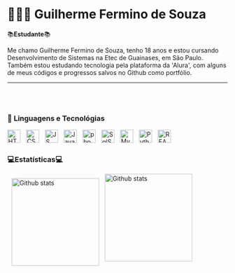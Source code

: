 # 👨🏼‍🎓 Guilherme Fermino de Souza

📚**Estudante**📚

Me chamo Guilherme Fermino de Souza, tenho 18 anos e estou cursando Desenvolvimento de Sistemas na Etec de Guainases, em São Paulo. Também estou estudando tecnologia pela plataforma da 'Alura', com alguns de meus códigos e progressos salvos no Github como portfólio.

---

<br>
<br>

### 🤖 **Linguagens e Tecnológias**

<img
    align="left"
    alt="HTML"
    title="HTML"
    width="30px"
    style="padding-right: 10px;"
    src="https://cdn.jsdelivr.net/gh/devicons/devicon@latest/icons/html5/html5-original.svg"
/>

<img
    align="left"
    alt="CSS"
    title="CSS"
    width="30px"
    style="padding-right: 10px;"
    src="https://cdn.jsdelivr.net/gh/devicons/devicon@latest/icons/css3/css3-original.svg"
/>

<img
    align="left"
    alt="JS"
    title="JavaScript"
    width="30px"
    style="padding-right: 10px;"
    src="https://cdn.jsdelivr.net/gh/devicons/devicon@latest/icons/javascript/javascript-original.svg"
/>

<img
    align="left"
    alt="Java"
    title="Java"
    width="30px"
    style="padding-right: 10px;"
    src="https://cdn.jsdelivr.net/gh/devicons/devicon@latest/icons/java/java-original.svg"
/>

<img
    align="left"
    alt="php"
    title="PHP"
    width="30px"
    style="padding-right: 10px;"
    src="https://cdn.jsdelivr.net/gh/devicons/devicon@latest/icons/php/php-original.svg"
/>

<img
    align="left"
    alt="SqlServer"
    title="Sql Server"
    width="30px"
    style="padding-right: 10px;"
    src="https://cdn.jsdelivr.net/gh/devicons/devicon@latest/icons/microsoftsqlserver/microsoftsqlserver-original.svg"
/>

<img
    align="left"
    alt="MySQL"
    title="MySql"
    width="30px"
    style="padding-right: 10px;"
    src="https://cdn.jsdelivr.net/gh/devicons/devicon@latest/icons/mysql/mysql-original.svg"
/>

<img
    align="left"
    alt="Python"
    title="Python"
    width="30px"
    style="padding-right: 10px;"
    src="https://cdn.jsdelivr.net/gh/devicons/devicon@latest/icons/python/python-original.svg"
/>

<img
    align="left"
    alt="REACT"
    title="React"
    width="30px"
    src="https://cdn.jsdelivr.net/gh/devicons/devicon@latest/icons/react/react-original.svg"
/>

<br>
<br>

### 💻**Estatísticas**💻

<img
    align="left"
    alt="Github stats"
    height="200"
    style="padding: 10px;"
    src="https://github-readme-stats.vercel.app/api?username=guilherme-fermino-de-souza&show_icons=true&theme=radical&include_all_commits=true&locale=pt-br"
/>

<img
    align="left"
    alt="Github stats"
    height="200"
    src="https://github-readme-stats.vercel.app/api/top-langs/?username=guilherme-fermino-de-souza&theme=radical&layout=compact&custom_title=Tecnologias&langs_count=9"
/>
